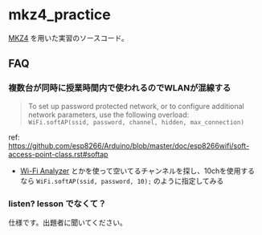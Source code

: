 # mkz4_practice

[MKZ4](https://maker.cerevo.com/ja/mkz4/) を用いた実習のソースコード。

## FAQ

### 複数台が同時に授業時間内で使われるのでWLANが混線する

> To set up password protected network, or to configure additional network parameters, use the following overload:  
> `WiFi.softAP(ssid, password, channel, hidden, max_connection)`

ref: https://github.com/esp8266/Arduino/blob/master/doc/esp8266wifi/soft-access-point-class.rst#softap

* [Wi-Fi Analyzer](https://play.google.com/store/apps/details?id=com.vrem.wifianalyzer&hl=ja) とかを使って空いてるチャンネルを探し、10chを使用するなら `WiFi.softAP(ssid, password, 10);` のように指定してみる

### listen? lesson でなくて？

仕様です。出題者に聞いてください。